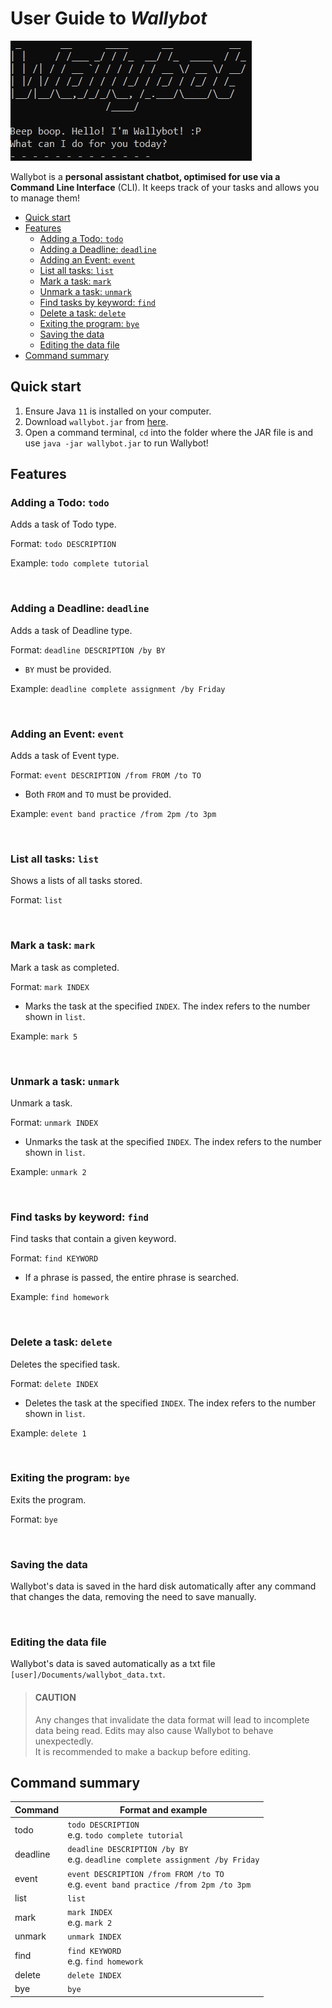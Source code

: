 # User Guide to ***Wallybot***

![Wallybot welcome message](wallybot_img.png)

Wallybot is a **personal assistant chatbot, optimised for use via a
Command Line Interface** (CLI).
It keeps track of your tasks and allows you to manage them!

- [Quick start](#quick-start)
- [Features](#features)
  - [Adding a Todo: `todo`](#adding-a-todo-todo)
  - [Adding a Deadline: `deadline`](#adding-a-deadline-deadline)
  - [Adding an Event: `event`](#adding-an-event-event)
  - [List all tasks: `list`](#list-all-tasks-list)
  - [Mark a task: `mark`](#mark-a-task-mark)
  - [Unmark a task: `unmark`](#unmark-a-task-unmark)
  - [Find tasks by keyword: `find`](#find-tasks-by-keyword-find)
  - [Delete a task: `delete`](#delete-a-task-delete)
  - [Exiting the program: `bye`](#exiting-the-program-bye)
  - [Saving the data](#saving-the-data)
  - [Editing the data file](#editing-the-data-file)
- [Command summary](#command-summary)

## Quick start
1. Ensure Java `11` is installed on your computer.
2. Download `wallybot.jar` from [here](https://github.com/wallywallywally/ip/releases).
3. Open a command terminal, `cd` into the folder where the JAR file is
and use `java -jar wallybot.jar` to run Wallybot!

## Features

### Adding a Todo: `todo`
Adds a task of Todo type.

Format: `todo DESCRIPTION`

Example: `todo complete tutorial`


&nbsp;
### Adding a Deadline: `deadline`
Adds a task of Deadline type.

Format: `deadline DESCRIPTION /by BY`

- `BY` must be provided.

Example: `deadline complete assignment /by Friday`


&nbsp;
### Adding an Event: `event`
Adds a task of Event type.

Format: `event DESCRIPTION /from FROM /to TO`

- Both `FROM` and `TO` must be provided.

Example: `event band practice /from 2pm /to 3pm`


&nbsp;
### List all tasks: `list`
Shows a lists of all tasks stored.

Format: `list`


&nbsp;
### Mark a task: `mark`
Mark a task as completed.

Format: `mark INDEX`

- Marks the task at the specified `INDEX`. The index refers to
the number shown in `list`.

Example: `mark 5`


&nbsp;
### Unmark a task: `unmark`
Unmark a task.

Format: `unmark INDEX`

- Unmarks the task at the specified `INDEX`. The index refers to
the number shown in `list`.

Example: `unmark 2`


&nbsp;
### Find tasks by keyword: `find`
Find tasks that contain a given keyword.

Format: `find KEYWORD`

- If a phrase is passed, the entire phrase is searched.

Example: `find homework`


&nbsp;
### Delete a task: `delete`
Deletes the specified task.

Format: `delete INDEX`

- Deletes the task at the specified `INDEX`. The index refers to
the number shown in `list`.

Example: `delete 1`


&nbsp;
### Exiting the program: `bye`
Exits the program.

Format: `bye`


&nbsp;
### Saving the data
Wallybot's data is saved in the hard disk automatically after
any command that changes the data, removing the need to save manually.


&nbsp;
### Editing the data file
Wallybot's data is saved automatically as a txt file 
`[user]/Documents/wallybot_data.txt`.

> #### CAUTION
> Any changes that invalidate the data format will lead to
> incomplete data being read. Edits may also cause Wallybot to
> behave unexpectedly.
> <br>
> It is recommended to make a backup
> before editing.


## Command summary
| Command  | Format and example                                                                     |
|----------|----------------------------------------------------------------------------------------|
| todo     | `todo DESCRIPTION`<br/>e.g. `todo complete tutorial`                                   |
| deadline | `deadline DESCRIPTION /by BY`<br/>e.g. `deadline complete assignment /by Friday`       | 
| event    | `event DESCRIPTION /from FROM /to TO`<br/>e.g. `event band practice /from 2pm /to 3pm` |
| list     | `list`                                                                                 |
| mark     | `mark INDEX` <br/>e.g. `mark 2`                                                        |
| unmark   | `unmark INDEX`                                                                         |
| find     | `find KEYWORD`<br/>e.g. `find homework`                                                |
| delete   | `delete INDEX`                                                                         |
| bye      | `bye`                                                                                  |